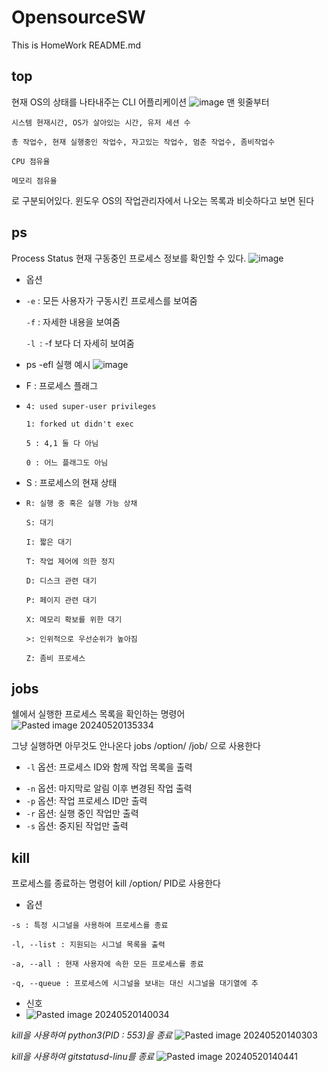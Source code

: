 # OpensourceSW
This is HomeWork README.md
## top
현재 OS의 상태를 나타내주는 CLI 어플리케이션
![image](https://github.com/AngolMinsu/OpensourceSW/assets/106021108/5db70e6e-cb1d-4e29-b6a4-a50695baff43)
맨 윗줄부터

`시스템 현재시간, OS가 살아있는 시간, 유저 세션 수`

`총 작업수, 현재 실행중인 작업수, 자고있는 작업수, 멈춘 작업수, 좀비작업수`

`CPU 점유율`

`메모리 점유율`

로 구분되어있다.
윈도우 OS의 작업관리자에서 나오는 목록과 비슷하다고 보면 된다

## ps
Process Status
현재 구동중인 프로세스 정보를 확인할 수 있다.
![image](https://github.com/AngolMinsu/OpensourceSW/assets/106021108/e580ca6b-f8d1-4d27-ac3d-77d40efb785c)
* 옵션
*  
  `-e` : 모든 사용자가 구동시킨 프로세스를 보여줌
  
  `-f` : 자세한 내용을 보여줌

  `-l `: -f 보다 더 자세히 보여줌

* ps -efl 실행 예시
![image](https://github.com/AngolMinsu/OpensourceSW/assets/106021108/419c1a47-6e96-4839-8c18-bc7c9018c5b8)
* F : 프로세스 플래그
* 
  `4: used super-user privileges`

  `1: forked ut didn't exec`
  
  `5 : 4,1 둘 다 아님`
  
  `0 : 어느 플래그도 아님`
  
* S : 프로세스의 현재 상태
* 
  `R: 실행 중 혹은 실행 가능 상채`
  
  `S: 대기`

  `I: 짧은 대기`

  `T: 작업 제어에 의한 정지`

  `D: 디스크 관련 대기`

  `P: 페이지 관련 대기 `

  `X: 메모리 확보를 위한 대기`

  `>: 인위적으로 우선순위가 높아짐`

  `Z: 좀비 프로세스`

## jobs
쉘에서 실행한 프로세스 목록을 확인하는 명령어
![Pasted image 20240520135334](https://github.com/AngolMinsu/OpensourceSW/assets/106021108/313f19da-29e9-40d8-ac1e-96aea01359d5)

그냥 실행하면 아무것도 안나온다
jobs /option/ /job/ 으로 사용한다
*  `-l` 옵션: 프로세스 ID와 함께 작업 목록을 출력
- `-n` 옵션: 마지막로 알림 이후 변경된 작업 출력
- `-p` 옵션: 작업 프로세스 ID만 출력
- `-r` 옵션: 실행 중인 작업만 출력
- `-s` 옵션: 중지된 작업만 출력
## kill
프로세스를 종료하는 명령어
kill /option/ PID로 사용한다
 * 옵션

 `-s : 특정 시그널을 사용하여 프로세스를 종료`

 `-l, --list : 지원되는 시그널 목록을 출력`

 `-a, --all : 현재 사용자에 속한 모든 프로세스를 종료`

 `-q, --queue : 프로세스에 시그널을 보내는 대신 시그널을 대기열에 추` 
* 신호
* ![Pasted image 20240520140034](https://github.com/AngolMinsu/OpensourceSW/assets/106021108/87b7631c-89f9-47d8-895d-ca40b6415168)

*kill을 사용하여 python3(PID : 553)을 종료*
![Pasted image 20240520140303](https://github.com/AngolMinsu/OpensourceSW/assets/106021108/513111ae-2f4a-4474-bcc0-8bd3928a1b9e)

*kill을 사용하여 gitstatusd-linu를 종료*
![Pasted image 20240520140441](https://github.com/AngolMinsu/OpensourceSW/assets/106021108/65c3b126-7cd5-4415-9409-c73a11295b30)

